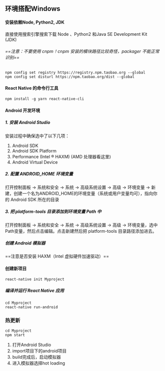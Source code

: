 ## 环境搭配Windows
#### 安装依赖Node, Python2, JDK
直接使用搜索引擎搜索下载 Node 、Python2 和Java SE Development Kit (JDK)

###### ==注意：不要使用 cnpm！cnpm 安装的模块路径比较奇怪，packager 不能正常识别==

```
npm config set registry https://registry.npm.taobao.org --global
npm config set disturl https://npm.taobao.org/dist --global
```
#### React Native 的命令行工具

```
npm install -g yarn react-native-cli
```
#### Android 开发环境
##### 1. 安装 Android Studio
安装过程中确保选中了以下几项：
1. Android SDK
1. Android SDK Platform
1. Performance (Intel ® HAXM) (AMD 处理器看这里)
1. Android Virtual Device
##### 2. 配置 ANDROID_HOME 环境变量
打开控制面板 -> 系统和安全 -> 系统 -> 高级系统设置 -> 高级 -> 环境变量 -> 新建，创建一个名为ANDROID_HOME的环境变量（系统或用户变量均可），指向你的 Android SDK 所在的目录
##### 3. 把 platform-tools 目录添加到环境变量 Path 中
打开控制面板 -> 系统和安全 -> 系统 -> 高级系统设置 -> 高级 -> 环境变量，选中Path变量，然后点击编辑。点击新建然后把 platform-tools 目录路径添加进去。
##### 创建 Android 模拟器
==注意是否安装 HAXM（Intel 虚拟硬件加速驱动）==
#### 创建新项目

```
react-native init Myproject
```
##### 编译并运行 React Native 应用
```
cd Myproject
react-native run-android
```

### 热更新

```
cd Myproject
npm start
```
1. 打开Android Studio
2. import项目下的android项目
3. build完成后，启动模拟器
4. 进入模拟器选择hot loading
